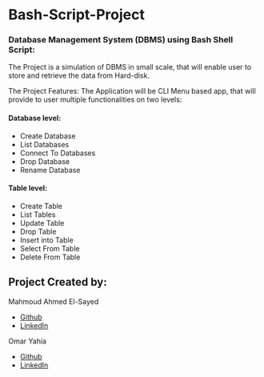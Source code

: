 # Bash-Script-Project
### Database Management System (DBMS) using Bash Shell Script:

The Project is a simulation of DBMS in small scale, that will enable user to store and retrieve the data from Hard-disk.

The Project Features: The Application will be CLI Menu based app, that will provide to user multiple functionalities on two levels:
 
#### Database level:

  - Create Database
  - List Databases
  - Connect To Databases
  - Drop Database
  - Rename Database

#### Table level:

  - Create Table
  - List Tables
  - Update Table
  - Drop Table
  - Insert into Table
  - Select From Table
  - Delete From Table


## Project Created by:
Mahmoud Ahmed El-Sayed

- [Github]([https://github.com/Jhinior])
- [LinkedIn]([https://www.linkedin.com/in/mahmoud-el-sayed-jr97/])

Omar Yahia 

- [Github]([https://github.com/omary350])
- [LinkedIn]([https://www.linkedin.com/in/omar-yehia-737b75237/])
